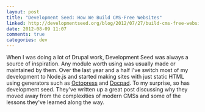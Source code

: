 ```yaml
---
layout: post
title: "Development Seed: How We Build CMS-Free Websites"
linked: http://developmentseed.org/blog/2012/07/27/build-cms-free-websites/
date: 2012-08-09 11:07
comments: true
categories: dev
---
```

When I was doing a lot of Drupal work, Development Seed was always a source of inspiration. Any module worth using was usually made or maintained by them. Over the last year and a half I've switch most of my development to Node.js and started making sites with just static HTML using generators such as [Octopress](http://octopress.org/) and [Docpad](https://github.com/bevry/docpad). To my surprise, so has development seed. They've written up a great post discussing why they moved away from the complexities of modern CMSs and some of the lessons they've learned along the way.
